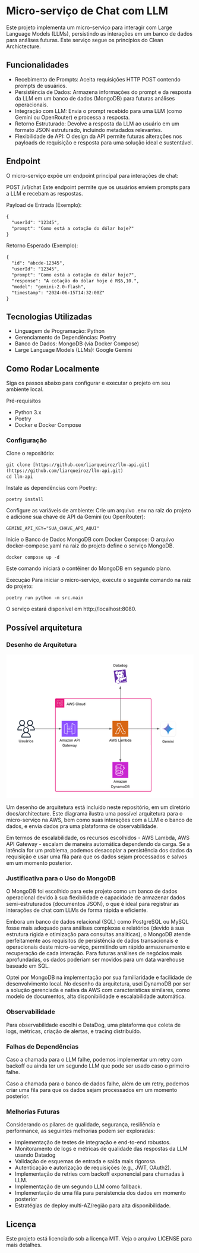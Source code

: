 # Micro-serviço de Chat com LLM
Este projeto implementa um micro-serviço para interagir com Large Language Models (LLMs), persistindo as interações em um banco de dados para análises futuras. Este serviço segue os princípios do Clean Archictecture.

## Funcionalidades
- Recebimento de Prompts: Aceita requisições HTTP POST contendo prompts de usuários.
- Persistência de Dados: Armazena informações do prompt e da resposta da LLM em um banco de dados (MongoDB) para futuras análises operacionais.
- Integração com LLM: Envia o prompt recebido para uma LLM (como Gemini ou OpenRouter) e processa a resposta.
- Retorno Estruturado: Devolve a resposta da LLM ao usuário em um formato JSON estruturado, incluindo metadados relevantes.
- Flexibilidade de API: O design da API permite futuras alterações nos payloads de requisição e resposta para uma solução ideal e sustentável.

## Endpoint
O micro-serviço expõe um endpoint principal para interações de chat:

POST /v1/chat
Este endpoint permite que os usuários enviem prompts para a LLM e recebam as respostas.

Payload de Entrada (Exemplo):
```
{
  "userId": "12345",
  "prompt": "Como está a cotação do dólar hoje?"
}
```
Retorno Esperado (Exemplo):
```
{
  "id": "abcde-12345",
  "userId": "12345",
  "prompt": "Como está a cotação do dólar hoje?",
  "response": "A cotação do dólar hoje é R$5,10.",
  "model": "gemini-2.0-flash",
  "timestamp": "2024-06-15T14:32:00Z"
}
```
## Tecnologias Utilizadas
- Linguagem de Programação: Python
- Gerenciamento de Dependências: Poetry
- Banco de Dados: MongoDB (via Docker Compose)
- Large Language Models (LLMs): Google Gemini 

## Como Rodar Localmente
Siga os passos abaixo para configurar e executar o projeto em seu ambiente local.

Pré-requisitos
- Python 3.x
- Poetry
- Docker e Docker Compose

### Configuração
Clone o repositório:
```
git clone [https://github.com/liarqueiroz/llm-api.git](https://github.com/liarqueiroz/llm-api.git)
cd llm-api
```
Instale as dependências com Poetry:
```
poetry install
```
Configure as variáveis de ambiente:
Crie um arquivo .env na raiz do projeto e adicione sua chave de API da Gemini (ou OpenRouter):
```
GEMINI_API_KEY="SUA_CHAVE_API_AQUI"
```

Inicie o Banco de Dados MongoDB com Docker Compose:
O arquivo docker-compose.yaml na raiz do projeto define o serviço MongoDB.
```
docker compose up -d
```
Este comando iniciará o contêiner do MongoDB em segundo plano.

Execução
Para iniciar o micro-serviço, execute o seguinte comando na raiz do projeto:
```
poetry run python -m src.main
```
O serviço estará disponível em http://localhost:8080.

## Possível arquitetura

### Desenho de Arquitetura
![Architecture Diagram](docs/architecture/diagram.png)

Um desenho de arquitetura está incluído neste repositório, em um diretório docs/architecture. Este diagrama ilustra uma possível arquitetura para o micro-serviço na AWS, bem como suas interações com a LLM e o banco de dados, e envia dados pra uma plataforma de observabilidade.

Em termos de escalabilidade, os recursos escolhidos - AWS Lambda, AWS API Gateway - escalam de maneira automática dependendo da carga. Se a latência for um problema, podemos desacoplar a persistência dos dados da requisição e usar uma fila para que os dados sejam processados e salvos em um momento posterior. 

### Justificativa para o Uso do MongoDB
O MongoDB foi escolhido para este projeto como um banco de dados operacional devido à sua flexibilidade e capacidade de armazenar dados semi-estruturados (documentos JSON), o que é ideal para registrar as interações de chat com LLMs de forma rápida e eficiente.

Embora um banco de dados relacional (SQL) como PostgreSQL ou MySQL fosse mais adequado para análises complexas e relatórios (devido à sua estrutura rígida e otimização para consultas analíticas), o MongoDB atende perfeitamente aos requisitos de persistência de dados transacionais e operacionais deste micro-serviço, permitindo um rápido armazenamento e recuperação de cada interação. Para futuras análises de negócios mais aprofundadas, os dados poderiam ser movidos para um data warehouse baseado em SQL.

Optei por MongoDB na implementação por sua familiaridade e facilidade de desenvolvimento local. No desenho da arquitetura, usei DynamoDB por ser a solução gerenciada e nativa da AWS com características similares, como modelo de documentos, alta disponibilidade e escalabilidade automática.

### Observabilidade
Para observabilidade escolhi o DataDog, uma plataforma que coleta de logs, métricas, criação de alertas, e tracing distribuído.

### Falhas de Dependências
Caso a chamada para o LLM falhe, podemos implementar um retry com backoff ou ainda ter um segundo LLM que pode ser usado caso o primeiro falhe.

Caso a chamada para o banco de dados falhe, além de um retry, podemos criar uma fila para que os dados sejam processados em um momento posterior.

### Melhorias Futuras
Considerando os pilares de qualidade, segurança, resiliência e performance, as seguintes melhorias podem ser exploradas:

- Implementação de testes de integração e end-to-end robustos.
- Monitoramento de logs e métricas de qualidade das respostas da LLM usando Datadog
- Validação de esquemas de entrada e saída mais rigorosa.
- Autenticação e autorização de requisições (e.g., JWT, OAuth2).
- Implementação de retries com backoff exponencial para chamadas à LLM.
- Implementação de um segundo LLM como fallback.
- Implementação de uma fila para persistencia dos dados em momento posterior
- Estratégias de deploy multi-AZ/região para alta disponibilidade.


## Licença
Este projeto está licenciado sob a licença MIT. Veja o arquivo LICENSE para mais detalhes.